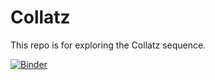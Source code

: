 # Collatz

This repo is for exploring the Collatz sequence.


[![Binder](http://beta.mybinder.org/badge.svg)](http://mybinder.org/repo/gulley/collatz)

